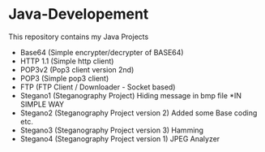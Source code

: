Java-Developement
=================

This repository contains my Java Projects

- Base64 (Simple encrypter/decrypter of BASE64)
- HTTP 1.1 (Simple http client)
- POP3v2 (Pop3 client version 2nd)
- POP3 (Simple pop3 client)
- FTP (FTP Client / Downloader - Socket based)
- Stegano1 (Steganography Project) Hiding message in bmp file *IN SIMPLE WAY
- Stegano2 (Steganography Project version 2) Added some Base coding etc.
- Stegano3 (Steganography Project version 3) Hamming
- Stegano4 (Steganography Project version 1) JPEG Analyzer

